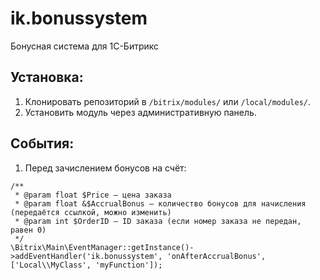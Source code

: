# ik.bonussystem

Бонусная система для 1С-Битрикс

## Установка:
1. Клонировать репозиторий в `/bitrix/modules/` или `/local/modules/`.
2. Установить модуль через административную панель.


## События:
1. Перед зачислением бонусов на счёт:
```
/**
 * @param float $Price — цена заказа
 * @param float &$AccrualBonus — количество бонусов для начисления (передаётся ссылкой, можно изменить)
 * @param int $OrderID — ID заказа (если номер заказа не передан, равен 0)
 */
\Bitrix\Main\EventManager::getInstance()->addEventHandler('ik.bonussystem', 'onAfterAccrualBonus', ['Local\\MyClass', 'myFunction']);
``` 